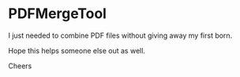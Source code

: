 # PDFMergeTool

I just needed to combine PDF files without giving away my first born.

Hope this helps someone else out as well.

Cheers

